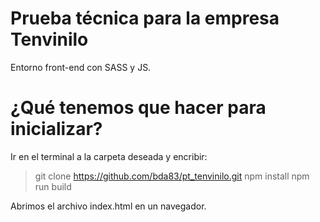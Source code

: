 
# Prueba técnica para la empresa Tenvinilo
Entorno front-end con SASS y JS.


# ¿Qué tenemos que hacer para inicializar?

Ir en el terminal a la carpeta deseada y encribir:
> git clone https://github.com/bda83/pt_tenvinilo.git
> npm install
> npm run build

Abrimos el archivo index.html en un navegador.